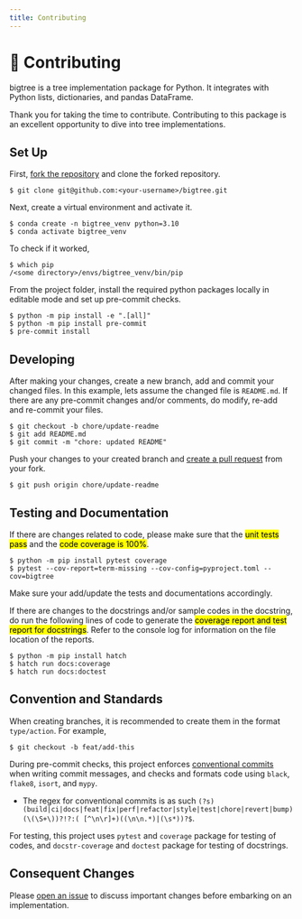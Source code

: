 ```yaml
---
title: Contributing
---
```


# 🍪 Contributing
bigtree is a tree implementation package for Python. It integrates with Python lists, dictionaries, and pandas DataFrame.

Thank you for taking the time to contribute. Contributing to this package is an excellent opportunity to dive into tree implementations.

## Set Up

First, [fork the repository](https://docs.github.com/en/get-started/quickstart/fork-a-repo) and clone the forked repository.

```console
$ git clone git@github.com:<your-username>/bigtree.git
```

Next, create a virtual environment and activate it.

```console
$ conda create -n bigtree_venv python=3.10
$ conda activate bigtree_venv
```

To check if it worked,

```console
$ which pip
/<some directory>/envs/bigtree_venv/bin/pip
```

From the project folder, install the required python packages locally in editable mode and set up pre-commit checks.

    $ python -m pip install -e ".[all]"
    $ python -m pip install pre-commit
    $ pre-commit install

## Developing

After making your changes, create a new branch, add and commit your changed files.
In this example, lets assume the changed file is `README.md`.
If there are any pre-commit changes and/or comments, do modify, re-add and re-commit your files.

```console
$ git checkout -b chore/update-readme
$ git add README.md
$ git commit -m "chore: updated README"
```

Push your changes to your created branch and [create a pull request](https://docs.github.com/en/pull-requests/collaborating-with-pull-requests/proposing-changes-to-your-work-with-pull-requests/creating-a-pull-request-from-a-fork) from your fork.

```console
$ git push origin chore/update-readme
```

## Testing and Documentation

If there are changes related to code, please make sure that the <mark>unit tests pass</mark> and the
<mark>code coverage is 100%</mark>.

```console
$ python -m pip install pytest coverage
$ pytest --cov-report=term-missing --cov-config=pyproject.toml --cov=bigtree
```

Make sure your add/update the tests and documentations accordingly.

If there are changes to the docstrings and/or sample codes in the docstring, do run the following lines of code to
generate the <mark>coverage report and test report for docstrings</mark>.
Refer to the console log for information on the file location of the reports.

```console
$ python -m pip install hatch
$ hatch run docs:coverage
$ hatch run docs:doctest
```

## Convention and Standards

When creating branches, it is recommended to create them in the format `type/action`. For example,

```console
$ git checkout -b feat/add-this
```

During pre-commit checks, this project enforces [conventional commits](https://www.conventionalcommits.org/en/v1.0.0/) when writing commit messages, and checks and formats code using `black`, `flake8`, `isort`, and `mypy`.
- The regex for conventional commits is as such `(?s)(build|ci|docs|feat|fix|perf|refactor|style|test|chore|revert|bump)(\(\S+\))?!?:( [^\n\r]+)((\n\n.*)|(\s*))?$`.

For testing, this project uses `pytest` and `coverage` package for testing of codes, and `docstr-coverage` and `doctest` package for testing of docstrings.

## Consequent Changes

Please [open an issue](https://github.com/kayjan/bigtree/issues/new/choose) to discuss important changes before embarking on an implementation.
